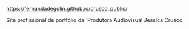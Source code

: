 https://fernandadegolin.github.io/crusco_public/

Site profissional de portfólio da `Produtora Audiovisual Jessica Crusco

